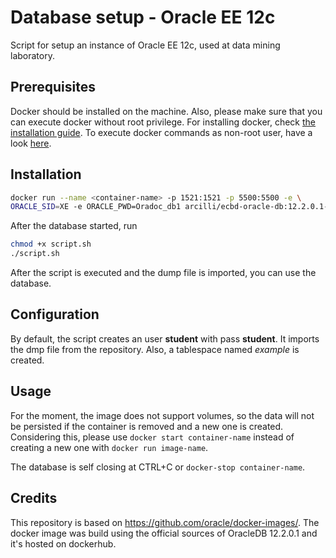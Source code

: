 # Database setup - Oracle EE 12c
Script for setup an instance of Oracle EE 12c, used at data mining laboratory.

## Prerequisites
Docker should be installed on the machine. Also, please make sure that you can execute docker without root privilege.
For installing docker, check  [the installation guide](https://docs.docker.com/install/linux/docker-ce/debian/). To execute docker commands as non-root user, have a look [here](https://docs.docker.com/install/linux/linux-postinstall/).

## Installation
```bash
docker run --name <container-name> -p 1521:1521 -p 5500:5500 -e \ 
ORACLE_SID=XE -e ORACLE_PWD=Oradoc_db1 arcilli/ecbd-oracle-db:12.2.0.1-ee
```

After the database started, run
```bash
chmod +x script.sh
./script.sh
```
After the script is executed and the dump file is imported, you can use the database.</p>

## Configuration
By default, the script creates an user **student** with pass **student**.
It imports the dmp file from the repository. Also, a tablespace named *example* is created. 

## Usage
For the moment, the image does not support volumes, so the data will not be persisted if the container is removed and a
new one is created. 
Considering this, please use `docker start container-name` instead of creating a new one with `docker run image-name`.

The database is self closing at CTRL+C or `docker-stop container-name`.

## Credits
This repository is based on https://github.com/oracle/docker-images/. The docker image was build using
the official sources of OracleDB 12.2.0.1 and it's hosted on dockerhub.
